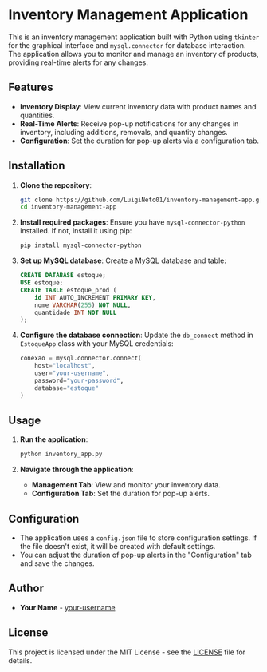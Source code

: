 # Inventory Management Application

This is an inventory management application built with Python using `tkinter` for the graphical interface and `mysql.connector` for database interaction. The application allows you to monitor and manage an inventory of products, providing real-time alerts for any changes.

## Features

- **Inventory Display**: View current inventory data with product names and quantities.
- **Real-Time Alerts**: Receive pop-up notifications for any changes in inventory, including additions, removals, and quantity changes.
- **Configuration**: Set the duration for pop-up alerts via a configuration tab.

## Installation

1. **Clone the repository**:
    ```bash
    git clone https://github.com/LuigiNeto01/inventory-management-app.git
    cd inventory-management-app
    ```

2. **Install required packages**:
    Ensure you have `mysql-connector-python` installed. If not, install it using pip:
    ```bash
    pip install mysql-connector-python
    ```

3. **Set up MySQL database**:
    Create a MySQL database and table:
    ```sql
    CREATE DATABASE estoque;
    USE estoque;
    CREATE TABLE estoque_prod (
        id INT AUTO_INCREMENT PRIMARY KEY,
        nome VARCHAR(255) NOT NULL,
        quantidade INT NOT NULL
    );
    ```

4. **Configure the database connection**:
    Update the `db_connect` method in `EstoqueApp` class with your MySQL credentials:
    ```python
    conexao = mysql.connector.connect(
        host="localhost",
        user="your-username",
        password="your-password",
        database="estoque"
    )
    ```

## Usage

1. **Run the application**:
    ```bash
    python inventory_app.py
    ```

2. **Navigate through the application**:
    - **Management Tab**: View and monitor your inventory data.
    - **Configuration Tab**: Set the duration for pop-up alerts.

## Configuration

- The application uses a `config.json` file to store configuration settings. If the file doesn't exist, it will be created with default settings.
- You can adjust the duration of pop-up alerts in the "Configuration" tab and save the changes.

## Author

- **Your Name** - [your-username](https://github.com/your-username)

## License

This project is licensed under the MIT License - see the [LICENSE](LICENSE) file for details.
